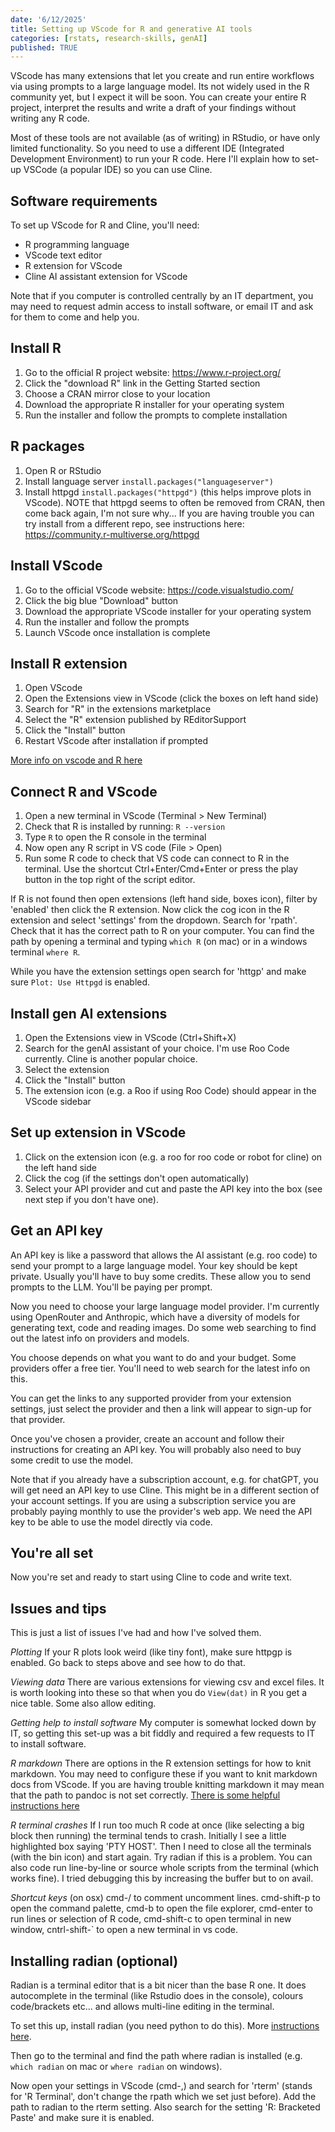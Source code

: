 ```yaml
---
date: '6/12/2025'
title: Setting up VScode for R and generative AI tools
categories: [rstats, research-skills, genAI]
published: TRUE
---
```


VScode has many extensions that let you create and run entire workflows via using prompts to a large language model. Its not widely used in the R community yet, but I expect it will be soon. You can create your entire R project, interpret the results and write a draft of your findings without writing any R code. 

Most of these tools are not available (as of writing) in RStudio, or have only limited functionality. So you need to use a different IDE (Integrated Development Environment) to run your R code. Here I'll explain how to set-up VSCode (a popular IDE) so you can use Cline. 

## Software requirements

To set up VScode for R and Cline, you'll need:

- R programming language 
- VScode text editor
- R extension for VScode
- Cline AI assistant extension for VScode

Note that if you computer is controlled centrally by an IT department, you may need to request admin access to install software, or email IT and ask for them to come and help you. 

## Install R

1. Go to the official R project website: https://www.r-project.org/
2. Click the "download R" link in the Getting Started section
3. Choose a CRAN mirror close to your location 
4. Download the appropriate R installer for your operating system
5. Run the installer and follow the prompts to complete installation

## R packages

1. Open R or RStudio 
2. Install language server `install.packages("languageserver")`
3. Install httpgd `install.packages("httpgd")` (this helps improve plots in VScode). NOTE that httpgd seems to often be removed from CRAN, then come back again, I'm not sure why... If you are having trouble you can try install from a different repo, see instructions here: https://community.r-multiverse.org/httpgd

## Install VScode

1. Go to the official VScode website: https://code.visualstudio.com/
2. Click the big blue "Download" button
3. Download the appropriate VScode installer for your operating system 
4. Run the installer and follow the prompts
5. Launch VScode once installation is complete

## Install R extension

1. Open VScode 
2. Open the Extensions view in VScode (click the boxes on left hand side)
3. Search for "R" in the extensions marketplace
4. Select the "R" extension published by REditorSupport
5. Click the "Install" button
6. Restart VScode after installation if prompted

[More info on vscode and R here](https://code.visualstudio.com/docs/languages/r)

## Connect R and VScode

1. Open a new terminal in VScode (Terminal > New Terminal)
2. Check that R is installed by running: `R --version`
3. Type `R` to open the R console in the terminal
4. Now open any R script in VS code (File > Open)
5. Run some R code to check that VS code can connect to R in the terminal. Use the shortcut Ctrl+Enter/Cmd+Enter or press the play button in the top right of the script editor.

If R is not found then open extensions (left hand side, boxes icon), filter by 'enabled' then click the R extension.
Now click the cog icon in the R extension and select 'settings' from the dropdown. 
Search for 'rpath'. Check that it has the correct path to R on your computer. 
You can find the path by opening a terminal and typing `which R` (on mac) or in a  windows terminal `where R`.

While you have the extension settings open search for 'httgp' and make sure  `Plot: Use Httpgd` is enabled. 

## Install gen AI extensions 

1. Open the Extensions view in VScode (Ctrl+Shift+X)
2. Search for the genAI assistant of your choice. I'm use Roo Code currently. Cline is another popular choice. 
3. Select the extension
4. Click the "Install" button
5. The extension icon (e.g. a Roo if using Roo Code) should appear in the VScode sidebar

## Set up extension in VScode

1. Click on the extension icon (e.g. a roo for roo code or robot for cline) on the left hand side 
2. Click the cog (if the settings don't open automatically)
3. Select your API provider and cut and paste the API key into the box (see next step if you don't have one).

## Get an API key

An API key is like a password that allows the AI assistant (e.g. roo code) to send your prompt to a large language model. Your key should be kept private. Usually you'll have to buy some credits. These allow  you to send prompts to the LLM. You'll be paying per prompt. 

Now you need to choose your large language model provider. I'm currently using OpenRouter and Anthropic, which have a diversity of models for generating text, code and reading images. Do some web searching to find out the latest info on providers and models.

You choose depends on what you want to do and your budget. Some providers offer a free tier. You'll need to web search for the latest info on this. 

You can get the links to any supported provider from your extension settings, just select the provider and then a link will appear to sign-up for that provider. 

Once you've chosen a provider, create an account and follow their instructions for creating an API key. You will probably also need to buy some credit to use the model. 

Note that if you already have a subscription account, e.g. for chatGPT, you will get need an API key to use Cline. This might be in a different section of your account settings. If you are using a subscription service you are probably paying monthly to use the provider's web app. We need the API key to be able to use the model directly via code. 

## You're all set

Now you're set and ready to start using Cline to code and write text. 

## Issues and tips

This is just a list of issues I've had and how I've solved them. 

*Plotting* If your R plots look weird (like tiny font), make sure httpgp is enabled. Go back to steps above and see how to do that. 

*Viewing data* There are various extensions for viewing csv and excel files. It is worth looking into these so that when you do `View(dat)` in R you get a nice table. Some also allow editing. 

*Getting help to install software* My computer is somewhat locked down by IT, so getting this set-up was a bit fiddly and required a few requests to IT to install software. 

*R markdown* There are options in the R extension settings for how to knit markdown. You may need to configure these if you want to knit markdown docs from VScode. If you are having trouble knitting markdown it may mean that the path to pandoc is not set correctly. [There is some helpful instructions here](https://stackoverflow.com/questions/60766646/need-help-assigning-global-settings-for-rstudios-pandoc-in-vscode-to-knit-pdf-d)

*R terminal crashes* If I run too much R code at once (like selecting a big block then running) the terminal tends to crash. Initially I see a little highlighted box saying 'PTY HOST'. Then I need to close all the terminals (with the bin icon) and start again. Try radian if this is a problem. You can also code run line-by-line or source whole scripts from the terminal (which works fine). I tried debugging this by increasing the buffer but to on avail. 

*Shortcut keys* (on osx) cmd-/ to comment uncomment lines. cmd-shift-p to open the command palette, cmd-b to open the file explorer, cmd-enter to run lines or selection of R code, cmd-shift-c to open terminal in new window, cntrl-shift-` to open a new terminal in vs code. 

## Installing radian (optional)

Radian is a terminal editor that is a bit nicer than the base R one. It does autocomplete in the terminal (like Rstudio does in the console), colours code/brackets etc... and allows multi-line editing in the terminal.

To set this up, install radian (you need python to do this). More [instructions here](https://github.com/randy3k/radian?tab=readme-ov-file).

Then go to the terminal and find the path where radian is installed (e.g. `which radian` on mac or `where radian` on windows). 

Now open your settings in VScode (cmd-,) and search for 'rterm' (stands for 'R Terminal', don't change the rpath which we set just before). Add the path to radian to the rterm setting. Also search for the setting 'R: Bracketed Paste' and make sure it is enabled.
